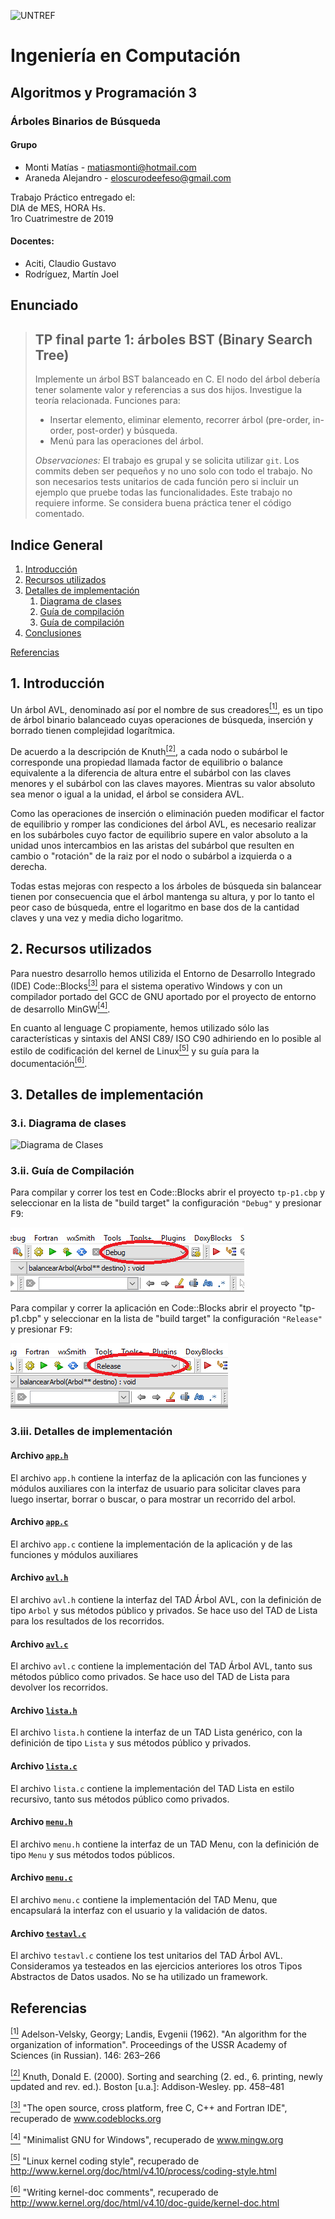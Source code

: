 ﻿![UNTREF](http://untref.edu.ar/assets/img/logo_mobile.png)

# Ingeniería en Computación

## Algoritmos y Programación 3

### Árboles Binarios de Búsqueda

#### Grupo
  * Monti Matías - matiasmonti@hotmail.com
  * Araneda Alejandro - eloscurodeefeso@gmail.com

Trabajo Práctico entregado el:  
DIA de MES, HORA Hs.  
1ro Cuatrimestre de 2019

#### Docentes:
  * Aciti, Claudio Gustavo
  * Rodríguez, Martín Joel 

## Enunciado

> TP final parte 1: árboles BST (Binary Search Tree)
> ---
> Implemente un árbol BST balanceado en C. El nodo del árbol debería tener solamente valor y referencias a sus dos hijos. Investigue la teoría relacionada. Funciones para:
>  - Insertar elemento, eliminar elemento, recorrer árbol (pre-order, in-order, post-order) y búsqueda.
>  - Menú para las operaciones del árbol.
>
> *Observaciones:* El trabajo es grupal y se solicita utilizar `git`. Los commits deben ser pequeños y no uno solo con todo el trabajo. No son necesarios tests unitarios de cada función pero si incluir un ejemplo que pruebe todas las funcionalidades. Este trabajo no requiere informe. Se considera buena práctica tener el código comentado.

## Indice General
1. [Introducción](#1-introducción)
2. [Recursos utilizados](#2-recursos-utilizados)
3. [Detalles de implementación](#3-detalles-de-implementación)
   1. [Diagrama de clases](#3i-diagrama-de-clases)
   2. [Guía de compilación](#3ii-guía-de-compilación)
   3. [Guía de compilación](#3iii-detalles-de-implementación)
4. [Conclusiones](#4-conclusiones)

[Referencias](#referencias)

## 1. Introducción

Un árbol AVL, denominado así por el nombre de sus creadores<a name="cita-1" href="#ref-1"><sup>[1]</sup></a>, es un tipo de árbol binario balanceado cuyas operaciones de búsqueda, inserción y borrado tienen complejidad logarítmica.

De acuerdo a la descripción de Knuth<a name="cita-2" href="#ref-2"><sup>[2]</sup></a>, a cada nodo o subárbol le corresponde una propiedad llamada factor de equilibrio o balance equivalente a la diferencia de altura entre el subárbol con las claves menores y el subárbol con las claves mayores. Mientras su valor absoluto sea menor o igual a la unidad, el árbol se considera AVL.

Como las operaciones de inserción o eliminación pueden modificar el factor de equilibrio y romper las condiciones del árbol AVL, es necesario realizar en los subárboles cuyo factor de equilibrio supere en valor absoluto a la unidad unos intercambios en las aristas del subárbol que resulten en cambio o "rotación" de la raiz por el nodo o subárbol a izquierda o a derecha.

Todas estas mejoras con respecto a los árboles de búsqueda sin balancear tienen por consecuencia que el árbol mantenga su altura, y por lo tanto el peor caso de búsqueda, entre el logaritmo en base dos de la cantidad claves y una vez y media dicho logaritmo. 

## 2. Recursos utilizados

Para nuestro desarrollo hemos utilizida el Entorno de Desarrollo Integrado (IDE) Code::Blocks<a name="cita-3" href="#ref-3"><sup>[3]</sup></a>
para el sistema operativo Windows y con un compilador portado del GCC de GNU aportado por el proyecto de entorno de desarrollo MinGW<a name="cita-4" href="#ref-4"><sup>[4]</sup></a>. 

En cuanto al lenguage C propiamente, hemos utilizado sólo las características y sintaxis del ANSI C89/ ISO C90 adhiriendo en lo posible al estilo de codificación del kernel de Linux<a name="cita-5" href="#ref-5"><sup>[5]</sup></a> 
y su guía para la documentación<a name="cita-6" href="#ref-6"><sup>[6]</sup></a>. 

## 3. Detalles de implementación

### 3.i. Diagrama de clases

![Diagrama de Clases](http://www.plantuml.com/plantuml/proxy?cache=no&src=https://raw.githubusercontent.com/HeraclitoDeEfeso/ayp3-tp2/master/diagrama.puml)

### 3.ii. Guía de Compilación

Para compilar y correr los test en Code::Blocks abrir el proyecto `tp-p1.cbp` y seleccionar en la lista de "build target" la configuración `"Debug"` y presionar <kbd>F9</kbd>:

![Debug buil target](Debug.png)

Para compilar y correr la aplicación en Code::Blocks abrir el proyecto "tp-p1.cbp" y seleccionar en la lista de "build target" la configuración `"Release"` y presionar <kbd>F9</kbd>:

![Release buil target](Release.png)

### 3.iii. Detalles de implementación

#### Archivo [`app.h`](app.h)

El archivo `app.h` contiene la interfaz de la aplicación con las funciones y módulos auxiliares 
con la interfaz de usuario para solicitar claves para luego insertar, borrar o buscar, o para
mostrar un recorrido del arbol.

#### Archivo [`app.c`](app.c)

El archivo `app.c` contiene la implementación de la aplicación y de las funciones y módulos auxiliares

#### Archivo [`avl.h`](avl.h)

El archivo `avl.h` contiene la interfaz del TAD Árbol AVL, con la definición de tipo `Arbol` y sus métodos 
público y privados. Se hace uso del TAD de Lista para los resultados de los recorridos. 

#### Archivo [`avl.c`](avl.c)

El archivo `avl.c` contiene la implementación del TAD Árbol AVL, tanto sus métodos 
público como privados. Se hace uso del TAD de Lista para devolver los recorridos. 

#### Archivo [`lista.h`](lista.h)

El archivo `lista.h` contiene la interfaz de un TAD Lista genérico, con la definición de tipo `Lista` 
y sus métodos público y privados.

#### Archivo [`lista.c`](lista.c)

El archivo `lista.c` contiene la implementación del TAD Lista en estilo recursivo, tanto 
sus métodos público como privados.

#### Archivo [`menu.h`](menu.h)

El archivo `menu.h` contiene la interfaz de un TAD Menu, con la definición de tipo `Menu` 
y sus métodos todos públicos. 

#### Archivo [`menu.c`](menu.c)

El archivo `menu.c` contiene la implementación del TAD Menu, que encapsulará la interfaz con el usuario
y la validación de datos.

#### Archivo [`testavl.c`](testavl.c)

El archivo `testavl.c` contiene los test unitarios del TAD Árbol AVL. Consideramos ya testeados en las 
ejercicios anteriores los otros Tipos Abstractos de Datos usados. No se ha utilizado un framework. 

## Referencias

<a name="ref-1" href="#cita-1"><sup>[1]</sup></a> Adelson-Velsky, Georgy; Landis, Evgenii (1962). "An algorithm for the organization of information". Proceedings of the USSR Academy of Sciences (in Russian). 146: 263–266

<a name="ref-2" href="#cita-2"><sup>[2]</sup></a> Knuth, Donald E. (2000). Sorting and searching (2. ed., 6. printing, newly updated and rev. ed.). Boston [u.a.]: Addison-Wesley. pp. 458–481

<a name="ref-3" href="#cita-3"><sup>[3]</sup></a> "The open source, cross platform, free C, C++ and Fortran IDE", recuperado de www.codeblocks.org

<a name="ref-4" href="#cita-4"><sup>[4]</sup></a> "Minimalist GNU for Windows", recuperado de www.mingw.org

<a name="ref-5" href="#cita-5"><sup>[5]</sup></a> "Linux kernel coding style", recuperado de http://www.kernel.org/doc/html/v4.10/process/coding-style.html

<a name="ref-6" href="#cita-6"><sup>[6]</sup></a> "Writing kernel-doc comments", recuperado de http://www.kernel.org/doc/html/v4.10/doc-guide/kernel-doc.html